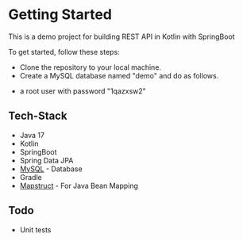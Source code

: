 # Getting Started

This is a demo project for building REST API in Kotlin with SpringBoot

To get started, follow these steps:

* Clone the repository to your local machine.
* Create a MySQL database named "demo" and do as follows.

- a root user with password "1qazxsw2"

## Tech-Stack

* Java 17
* Kotlin
* SpringBoot
* Spring Data JPA
* [MySQL](https://www.mysql.com/) - Database
* Gradle
* [Mapstruct](https://mapstruct.org) - For Java Bean Mapping

## Todo

* Unit tests
